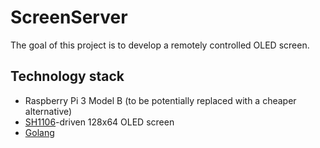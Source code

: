 # ScreenServer

The goal of this project is to develop a remotely controlled OLED screen.

## Technology stack
* Raspberry Pi 3 Model B (to be potentially replaced with a cheaper alternative)
* [SH1106](https://www.displayfuture.com/Display/datasheet/controller/SH1106.pdf)-driven 128x64 OLED screen
* [Golang](https://golang.org)